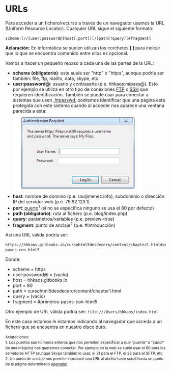 # URLs

Para acceder a un fichero/recurso a través de un navegador usamos la URL (Uniform Resource Locator). Cualquier URL sigue el siguiente formato:

```
scheme:[//[user:password@]host[:port]][/]path[?query][#fragment]
```

**Aclaración**: En informática se suelen utilizan los corchetes **[ ]** para indicar que lo que se encuentra contenido entre ellos es opcional.

Vamos a hacer un pequeño repaso a cada una de las partes de la URL:

* **scheme (obligatorio)**: este suele ser "http" o "https", aunque podría ser también: file, ftp, mailto, data, skype, etc.
* **user:password@**: usuario y contraseña (p.e. hhkaos:mipass@). Esto por ejemplo se utiliza en otro tipo de conexiones [FTP](https://es.wikipedia.org/wiki/File_Transfer_Protocol) o [SSH](https://es.wikipedia.org/wiki/Secure_Shell) que requieren identificación. También se puede usar para conectar a sistemas que usen [.htpasswd](https://en.wikipedia.org/wiki/.htpasswd), podremos identificar que una página está protegida con este sistema cuando al acceder nos aparece una ventana parecida a esta:<br>![](../images/htpasswd.jpg)
* **host**: nombre de dominio (p.e. rauljimenez.info), subdominio o dirección IP del servidor web (p.e. 79.82.123.1)
* **port**: [puerto](https://es.wikipedia.org/wiki/Puerto_de_red)<sup>1</sup> (si no se especifica ninguno se usa el 80 por defecto)
* **path (obligatorio)**: ruta al fichero (p.e. blog/index.php)
* **query**: parámetros/variables (p.e. preview=true)
* **fragment**: punto de anclaje<sup>2</sup> (p.e. #introducción)

Así una URL válida podría ser:
```
https://hhkaos.gitbooks.io/cursohtml5desdecero/content/chapter1.html#primeros-pasos-con-html5
```
Donde:
- scheme = https
- user:password@ = (vacío)
- host = hhkaos.gitbooks.io
- port = 80
- path = cursohtml5desdecero/content/chapter1.html
- query = (vacío)
- fragment = #primeros-pasos-con-html5 

Otro ejemplo de URL válida podría ser: ```file:///Users/hhkaos/index.html```

En este caso estamos le estamos indicando al navegador que acceda a un fichero que se encuentra en nuestro disco duro.

<small>Aclaraciones:</small><br>
<small>1. Los puertos son números enteros que nos permiten especificar a qué "*puerta*" o "*canal*" de una máquina nos queremos conectar. Por ejemplo en la web se suele usar el 80 para los servidores HTTP (aunque Skype también lo usa), el 21 para el FTP, el 22 para el SFTP, etc</small><br>
<small>2. Un punto de anclaje nos permite introducir una URL al abrirla hace scroll hasta un punto de la página determinado ([ejemplo](https://es.wikipedia.org/wiki/HTML#C.C3.B3digos_HTML_b.C3.A1sicos)).</small><br>